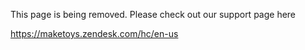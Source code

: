 This page is being removed. Please check out our support page here

https://maketoys.zendesk.com/hc/en-us

